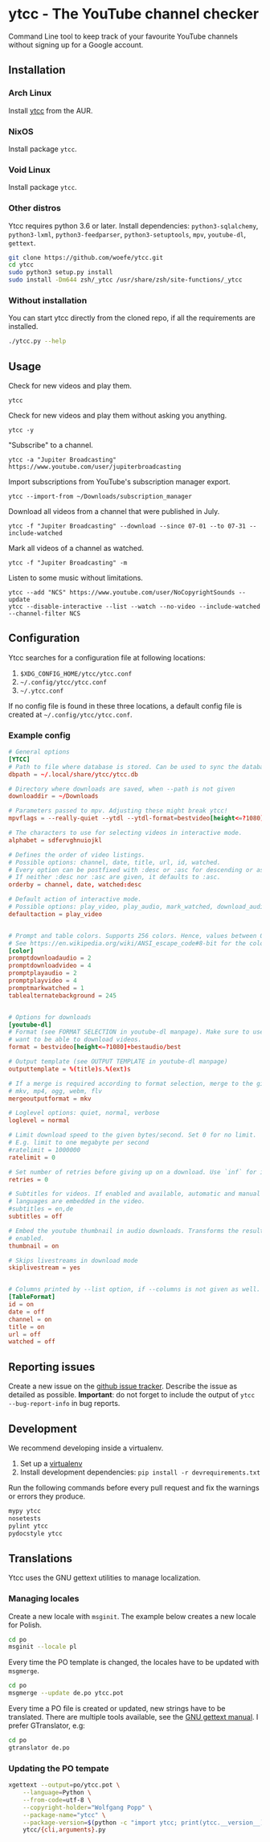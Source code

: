# ytcc - The YouTube channel checker

Command Line tool to keep track of your favourite YouTube channels without signing up for a Google account.


## Installation
### Arch Linux
Install [ytcc](https://aur.archlinux.org/packages/ytcc/) from the AUR.

### NixOS
Install package `ytcc`.

### Void Linux
Install package `ytcc`.

### Other distros
Ytcc requires python 3.6 or later. Install dependencies: `python3-sqlalchemy`, `python3-lxml`, `python3-feedparser`,
`python3-setuptools`, `mpv`, `youtube-dl`, `gettext`.

```bash
git clone https://github.com/woefe/ytcc.git
cd ytcc
sudo python3 setup.py install
sudo install -Dm644 zsh/_ytcc /usr/share/zsh/site-functions/_ytcc
```

### Without installation
You can start ytcc directly from the cloned repo, if all the requirements are installed.
```bash
./ytcc.py --help
```


## Usage

Check for new videos and play them.
```shell
ytcc
```

Check for new videos and play them without asking you anything.
```shell
ytcc -y
```

"Subscribe" to a channel.
```shell
ytcc -a "Jupiter Broadcasting" https://www.youtube.com/user/jupiterbroadcasting
```

Import subscriptions from YouTube's subscription manager export.
```shell
ytcc --import-from ~/Downloads/subscription_manager
```

Download all videos from a channel that were published in July.
```shell
ytcc -f "Jupiter Broadcasting" --download --since 07-01 --to 07-31 --include-watched
```

Mark all videos of a channel as watched.
```shell
ytcc -f "Jupiter Broadcasting" -m
```

Listen to some music without limitations.
```shell
ytcc --add "NCS" https://www.youtube.com/user/NoCopyrightSounds --update
ytcc --disable-interactive --list --watch --no-video --include-watched --channel-filter NCS
```


## Configuration
Ytcc searches for a configuration file at following locations:

1. `$XDG_CONFIG_HOME/ytcc/ytcc.conf`
2. `~/.config/ytcc/ytcc.conf`
3. `~/.ytcc.conf`

If no config file is found in these three locations, a default config file is created at `~/.config/ytcc/ytcc.conf`.

### Example config

```conf
# General options
[YTCC]
# Path to file where database is stored. Can be used to sync the database between multiple machines ;)
dbpath = ~/.local/share/ytcc/ytcc.db

# Directory where downloads are saved, when --path is not given
downloaddir = ~/Downloads

# Parameters passed to mpv. Adjusting these might break ytcc!
mpvflags = --really-quiet --ytdl --ytdl-format=bestvideo[height<=?1080]+bestaudio/best

# The characters to use for selecting videos in interactive mode.
alphabet = sdfervghnuiojkl

# Defines the order of video listings.
# Possible options: channel, date, title, url, id, watched.
# Every option can be postfixed with :desc or :asc for descending or ascending sort.
# If neither :desc nor :asc are given, it defaults to :asc.
orderby = channel, date, watched:desc

# Default action of interactive mode.
# Possible options: play_video, play_audio, mark_watched, download_audio, download_video
defaultaction = play_video


# Prompt and table colors. Supports 256 colors. Hence, values between 0-255 are allowed.
# See https://en.wikipedia.org/wiki/ANSI_escape_code#8-bit for the color codes.
[color]
promptdownloadaudio = 2
promptdownloadvideo = 4
promptplayaudio = 2
promptplayvideo = 4
promptmarkwatched = 1
tablealternatebackground = 245


# Options for downloads
[youtube-dl]
# Format (see FORMAT SELECTION in youtube-dl manpage). Make sure to use a video format here, if you
# want to be able to download videos.
format = bestvideo[height<=?1080]+bestaudio/best

# Output template (see OUTPUT TEMPLATE in youtube-dl manpage)
outputtemplate = %(title)s.%(ext)s

# If a merge is required according to format selection, merge to the given container format. One of
# mkv, mp4, ogg, webm, flv
mergeoutputformat = mkv

# Loglevel options: quiet, normal, verbose
loglevel = normal

# Limit download speed to the given bytes/second. Set 0 for no limit.
# E.g. limit to one megabyte per second
#ratelimit = 1000000
ratelimit = 0

# Set number of retries before giving up on a download. Use `inf` for indefinitely many retries.
retries = 0

# Subtitles for videos. If enabled and available, automatic and manual subtitles for selected
# languages are embedded in the video.
#subtitles = en,de
subtitles = off

# Embed the youtube thumbnail in audio downloads. Transforms the resulting file to m4a, if
# enabled.
thumbnail = on

# Skips livestreams in download mode
skiplivestream = yes


# Columns printed by --list option, if --columns is not given as well.
[TableFormat]
id = on
date = off
channel = on
title = on
url = off
watched = off
```


## Reporting issues
Create a new issue on the [github issue tracker](https://github.com/woefe/ytcc/issues/new). Describe the issue as
detailed as possible. **Important**: do not forget to include the output of `ytcc --bug-report-info` in bug reports.

## Development
We recommend developing inside a virtualenv.

1. Set up a [virtualenv](https://virtualenv.pypa.io/en/latest/)
2. Install development dependencies: `pip install -r devrequirements.txt`

Run the following commands before every pull request and fix the warnings or errors they produce.
```bash
mypy ytcc
nosetests
pylint ytcc
pydocstyle ytcc
```

## Translations
Ytcc uses the GNU gettext utilities to manage localization.

### Managing locales
Create a new locale with `msginit`. The example below creates a new locale for Polish.
```bash
cd po
msginit --locale pl
```

Every time the PO template is changed, the locales have to be updated with `msgmerge`.
```bash
cd po
msgmerge --update de.po ytcc.pot
```

Every time a PO file is created or updated, new strings have to be translated. There are multiple tools available, see
the [GNU gettext manual](https://www.gnu.org/software/gettext/manual/gettext.html#Editing). I prefer GTranslator, e.g:

```bash
cd po
gtranslator de.po
```

### Updating the PO tempate
```bash
xgettext --output=po/ytcc.pot \
    --language=Python \
    --from-code=utf-8 \
    --copyright-holder="Wolfgang Popp" \
    --package-name="ytcc" \
    --package-version=$(python -c "import ytcc; print(ytcc.__version__)") \
    ytcc/{cli,arguments}.py
```
